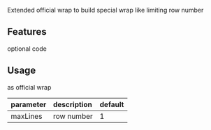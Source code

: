 <!-- 
This README describes the package. If you publish this package to pub.dev,
this README's contents appear on the landing page for your package.

For information about how to write a good package README, see the guide for
[writing package pages](https://dart.dev/guides/libraries/writing-package-pages). 

For general information about developing packages, see the Dart guide for
[creating packages](https://dart.dev/guides/libraries/create-library-packages)
and the Flutter guide for
[developing packages and plugins](https://flutter.dev/developing-packages). 
-->

Extended official wrap to build special wrap like limiting row number

## Features
optional code

## Usage
as official wrap

| parameter | description | default |
|:----------|:------------|:--------|
| maxLines  | row number  | 1       |
